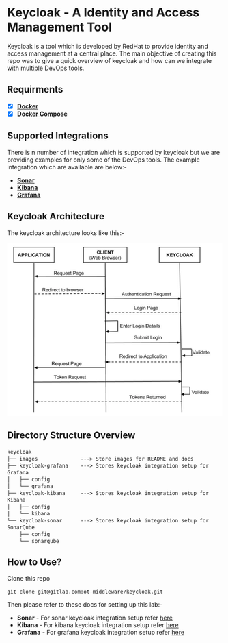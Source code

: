 # Keycloak - A Identity and Access Management Tool

Keycloak is a tool which is developed by RedHat to provide identity and access management at a central place. The main objective of creating this repo was to give a quick overview of keycloak and how can we integrate with multiple DevOps tools.

## Requirments
- [X] **[Docker](https://docs.docker.com/install/overview/)**
- [X] **[Docker Compose](https://docs.docker.com/compose/install/)**

## Supported Integrations

There is n number of integration which is supported by keycloak but we are providing examples for only some of the DevOps tools. The example integration which are available are below:-

- **[Sonar](./keycloak-sonar)**
- **[Kibana](./keycloak-kibana)**
- **[Grafana](./keycloak-grafana)**

## Keycloak Architecture

The keycloak architecture looks like this:-

![](./images/keycloak.png)

## Directory Structure Overview

```text
keycloak
├── images              ---> Store images for README and docs
├── keycloak-grafana    ---> Stores keycloak integration setup for Grafana
│   ├── config
│   └── grafana
├── keycloak-kibana     ---> Stores keycloak integration setup for Kibana
│   ├── config
│   └── kibana
└── keycloak-sonar      ---> Stores keycloak integration setup for SonarQube
    ├── config
    └── sonarqube
```

## How to Use?

Clone this repo
```shell
git clone git@gitlab.com:ot-middleware/keycloak.git
```

Then please refer to these docs for setting up this lab:-

- **Sonar** - For sonar keycloak integration setup refer [here](./keycloak-sonar/README.md)
- **Kibana** - For kibana keycloak integration setup refer [here](./keycloak-kibana/README.md)
- **Grafana** - For grafana keycloak integration setup refer [here](./keycloak-grafana/README.md)
